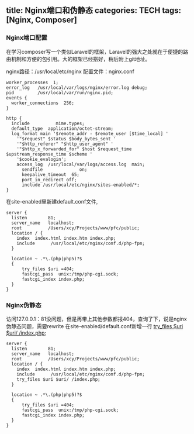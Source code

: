 title: Nginx端口和伪静态
categories: TECH
tags: [Nginx, Composer]
---

### Nginx端口配置
在学习composer写一个类似Laravel的框架，Laravel的强大之处就在于便捷的路由机制和方便的包引用。大的框架已经搭好，稍后附上git地址。

nginx路径：/usr/local/etc/nginx
配置文件：nginx.conf
```linux
worker_processes  1;
error_log   /usr/local/var/logs/nginx/error.log debug;
pid         /usr/local/var/run/nginx.pid;
events {
  worker_connections  256;
}

http {
  include          mime.types;
  default_type  application/octet-stream;
  log_format main '$remote_addr - $remote_user [$time_local] '
    '"$request" $status $body_bytes_sent '
    '"$http_referer" "$http_user_agent" '
    '"$http_x_forwarded_for" $host $request_time $upstream_response_time $scheme '
    '$cookie_evalogin';
  	access_log  /usr/local/var/logs/access.log  main;
	  sendfile              on;
	  keepalive_timeout  65;
	  port_in_redirect off;
	  include /usr/local/etc/nginx/sites-enabled/*;
}
```

在site-enabled里新建default.conf文件,
```linux
server {
  listen        81;
  server_name   localhost;
  root          /Users/xcy/Projects/www/pfc/public;
  location / {
    index  index.html index.htm index.php;
    include      /usr/local/etc/nginx/conf.d/php-fpm;
  }

  location ~ .*\.(php|php5)?$
  {
      try_files $uri =404;
      fastcgi_pass  unix:/tmp/php-cgi.sock;
      fastcgi_index index.php;
  }
}
```

### Nginx伪静态
访问127.0.0.1：81没问题，但是再带上其他参数都报404，查询了下，说是nginx伪静态问题，需要rewrite
在site-enabled/default.conf新增一行 [try_files $uri $uri/ /index.php](http://nginx.org/en/docs/http/ngx_http_core_module.html#try_files);
```linux
server {
  listen        81;
  server_name   localhost;
  root          /Users/xcy/Projects/www/pfc/public;
  location / {
    index  index.html index.htm index.php;
    include      /usr/local/etc/nginx/conf.d/php-fpm;
    try_files $uri $uri/ /index.php;
  }

  location ~ .*\.(php|php5)?$
  {
      try_files $uri =404;
      fastcgi_pass  unix:/tmp/php-cgi.sock;
      fastcgi_index index.php;
  }
}
```